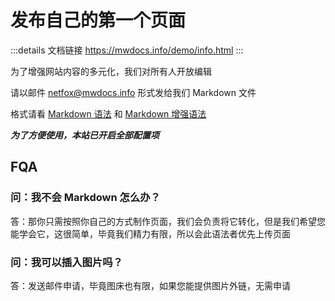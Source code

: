 # 发布自己的第一个页面

:::details 文档链接
https://mwdocs.info/demo/info.html
:::

为了增强网站内容的多元化，我们对所有人开放编辑

请以邮件 netfox@mwdocs.info 形式发给我们 Markdown 文件

格式请看 [Markdown 语法](./cook/index.md) 和 [Markdown 增强语法](./markdown/README.md)

***为了方便使用，本站已开启全部配置项***

## FQA

### 问：我不会 Markdown 怎么办？

答：那你只需按照你自己的方式制作页面，我们会负责将它转化，但是我们希望您能学会它，这很简单，毕竟我们精力有限，所以会此语法者优先上传页面

### 问：我可以插入图片吗？

答：发送邮件申请，毕竟图床也有限，如果您能提供图片外链，无需申请